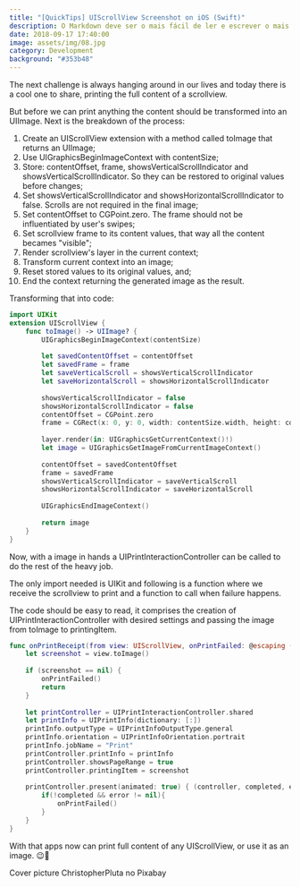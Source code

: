 ```yaml
---
title: "[QuickTips] UIScrollView Screenshot on iOS (Swift)"
description: O Markdown deve ser o mais fácil de ler e escrever o mais possível.
date: 2018-09-17 17:40:00
image: assets/img/08.jpg
category: Development
background: "#353b48"
---
```


The next challenge is always hanging around in our lives and today there is a cool one to share, printing the full content of a scrollview. 

But before we can print anything the content should be transformed into an UIImage. Next is the breakdown of the process:

1. Create an UIScrollView extension with a method called toImage that returns an UIImage;
2. Use UIGraphicsBeginImageContext with contentSize;
3. Store: contentOffset, frame, showsVerticalScrollIndicator and showsVerticalScrollIndicator. So they can be restored to original values before changes;
4. Set showsVerticalScrollIndicator and showsHorizontalScrollIndicator to false. Scrolls are not required in the final image;
5. Set contentOffset to CGPoint.zero. The frame should not be influentiated by user's swipes;
6. Set scrollview frame to its content values, that way all the content becames "visible";
7. Render scrollview's layer in the current context;
8. Transform current context into an image;
9. Reset stored values to its original values, and;
10. End the context returning the generated image as the result.

Transforming that into code:

```SWIFT
import UIKit
extension UIScrollView {
    func toImage() -> UIImage? {
        UIGraphicsBeginImageContext(contentSize)
        
        let savedContentOffset = contentOffset
        let savedFrame = frame
        let saveVerticalScroll = showsVerticalScrollIndicator
        let saveHorizontalScroll = showsHorizontalScrollIndicator
        
        showsVerticalScrollIndicator = false
        showsHorizontalScrollIndicator = false
        contentOffset = CGPoint.zero
        frame = CGRect(x: 0, y: 0, width: contentSize.width, height: contentSize.height)
        
        layer.render(in: UIGraphicsGetCurrentContext()!)
        let image = UIGraphicsGetImageFromCurrentImageContext()
        
        contentOffset = savedContentOffset
        frame = savedFrame
        showsVerticalScrollIndicator = saveVerticalScroll
        showsHorizontalScrollIndicator = saveHorizontalScroll
        
        UIGraphicsEndImageContext()
        
        return image
    }
}
```

Now, with a image in hands a UIPrintInteractionController can be called to do the rest of the heavy job.

The only import needed is UIKit and following is a function where we receive the scrollview to print and a function to call when failure happens.

The code should be easy to read, it comprises the creation of UIPrintInteractionController with desired settings and  passing the image from toImage to printingItem.

```SWIFT
func onPrintReceipt(from view: UIScrollView, onPrintFailed: @escaping () -> Void) {
    let screenshot = view.toImage()
    
    if (screenshot == nil) {
        onPrintFailed()
        return
    }
    
    let printController = UIPrintInteractionController.shared
    let printInfo = UIPrintInfo(dictionary: [:])
    printInfo.outputType = UIPrintInfoOutputType.general
    printInfo.orientation = UIPrintInfoOrientation.portrait
    printInfo.jobName = "Print"
    printController.printInfo = printInfo
    printController.showsPageRange = true
    printController.printingItem = screenshot
    
    printController.present(animated: true) { (controller, completed, error) in
        if(!completed && error != nil){
            onPrintFailed()
        }
    }
}
```

With that apps now can print full content of any UIScrollView, or use it as an image. 😉👋

Cover picture ChristopherPluta no Pixabay